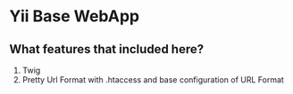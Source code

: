 Yii Base WebApp
================

## What features that included here?

1. Twig
2. Pretty Url Format with .htaccess and base configuration of URL Format